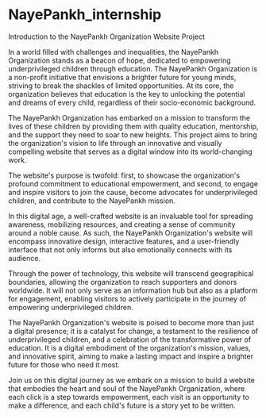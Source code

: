 # NayePankh_internship


Introduction to the NayePankh Organization Website Project

In a world filled with challenges and inequalities, the NayePankh Organization stands as a beacon of hope, dedicated to empowering underprivileged children through education. The NayePankh Organization is a non-profit initiative that envisions a brighter future for young minds, striving to break the shackles of limited opportunities. At its core, the organization believes that education is the key to unlocking the potential and dreams of every child, regardless of their socio-economic background.

The NayePankh Organization has embarked on a mission to transform the lives of these children by providing them with quality education, mentorship, and the support they need to soar to new heights. This project aims to bring the organization's vision to life through an innovative and visually compelling website that serves as a digital window into its world-changing work.

The website's purpose is twofold: first, to showcase the organization's profound commitment to educational empowerment, and second, to engage and inspire visitors to join the cause, become advocates for underprivileged children, and contribute to the NayePankh mission.

In this digital age, a well-crafted website is an invaluable tool for spreading awareness, mobilizing resources, and creating a sense of community around a noble cause. As such, the NayePankh Organization's website will encompass innovative design, interactive features, and a user-friendly interface that not only informs but also emotionally connects with its audience.

Through the power of technology, this website will transcend geographical boundaries, allowing the organization to reach supporters and donors worldwide. It will not only serve as an information hub but also as a platform for engagement, enabling visitors to actively participate in the journey of empowering underprivileged children.

The NayePankh Organization's website is poised to become more than just a digital presence; it is a catalyst for change, a testament to the resilience of underprivileged children, and a celebration of the transformative power of education. It is a digital embodiment of the organization's mission, values, and innovative spirit, aiming to make a lasting impact and inspire a brighter future for those who need it most.

Join us on this digital journey as we embark on a mission to build a website that embodies the heart and soul of the NayePankh Organization, where each click is a step towards empowerment, each visit is an opportunity to make a difference, and each child's future is a story yet to be written.


